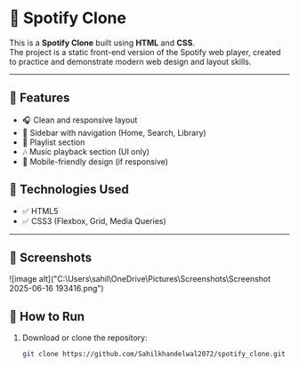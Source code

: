 # 🎵 Spotify Clone

This is a **Spotify Clone** built using **HTML** and **CSS**.  
The project is a static front-end version of the Spotify web player, created to practice and demonstrate modern web design and layout skills.

---

## 🚀 Features

- 🎧 Clean and responsive layout
- 🎵 Sidebar with navigation (Home, Search, Library)
- 📂 Playlist section
- 🎶 Music playback section (UI only)
- 📱 Mobile-friendly design (if responsive)

## 📁 Technologies Used

- ✅ HTML5
- ✅ CSS3 (Flexbox, Grid, Media Queries)

---

## 📸 Screenshots
![image alt]("C:\Users\sahil\OneDrive\Pictures\Screenshots\Screenshot 2025-06-16 193416.png")

## 📂 How to Run

1. Download or clone the repository:
   ```bash
   git clone https://github.com/Sahilkhandelwal2072/spotify_clone.git
